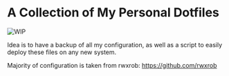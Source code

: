 # A Collection of My Personal Dotfiles

![WIP](https://img.shields.io/badge/status-wip-red.svg)

Idea is to have a backup of all my configuration, as well as a script to
easily deploy these files on any new system.

Majority of configuration is taken from rwxrob:
<https://github.com/rwxrob>
